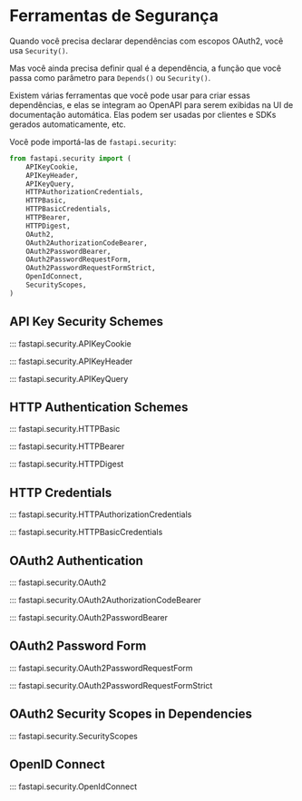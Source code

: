 # Ferramentas de Segurança

Quando você precisa declarar dependências com escopos OAuth2, você usa `Security()`.

Mas você ainda precisa definir qual é a dependência, a função que você passa como parâmetro para `Depends()` ou `Security()`.

Existem várias ferramentas que você pode usar para criar essas dependências, e elas se integram ao OpenAPI para serem exibidas na UI de documentação automática. Elas podem ser usadas por clientes e SDKs gerados automaticamente, etc.

Você pode importá-las de `fastapi.security`:

```python
from fastapi.security import (
    APIKeyCookie,
    APIKeyHeader,
    APIKeyQuery,
    HTTPAuthorizationCredentials,
    HTTPBasic,
    HTTPBasicCredentials,
    HTTPBearer,
    HTTPDigest,
    OAuth2,
    OAuth2AuthorizationCodeBearer,
    OAuth2PasswordBearer,
    OAuth2PasswordRequestForm,
    OAuth2PasswordRequestFormStrict,
    OpenIdConnect,
    SecurityScopes,
)
```

## API Key Security Schemes

::: fastapi.security.APIKeyCookie

::: fastapi.security.APIKeyHeader

::: fastapi.security.APIKeyQuery

## HTTP Authentication Schemes

::: fastapi.security.HTTPBasic

::: fastapi.security.HTTPBearer

::: fastapi.security.HTTPDigest

## HTTP Credentials

::: fastapi.security.HTTPAuthorizationCredentials

::: fastapi.security.HTTPBasicCredentials

## OAuth2 Authentication

::: fastapi.security.OAuth2

::: fastapi.security.OAuth2AuthorizationCodeBearer

::: fastapi.security.OAuth2PasswordBearer

## OAuth2 Password Form

::: fastapi.security.OAuth2PasswordRequestForm

::: fastapi.security.OAuth2PasswordRequestFormStrict

## OAuth2 Security Scopes in Dependencies

::: fastapi.security.SecurityScopes

## OpenID Connect

::: fastapi.security.OpenIdConnect
